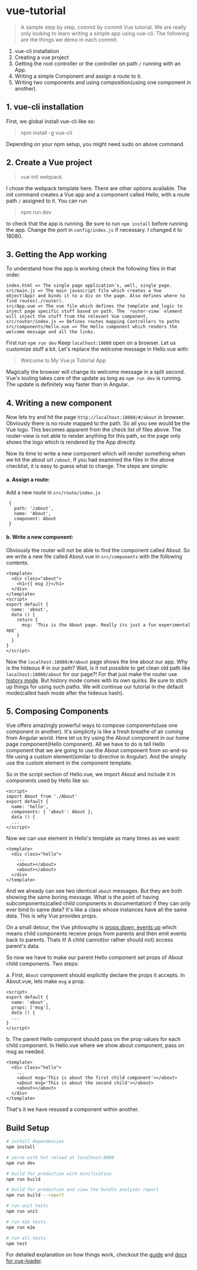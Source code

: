 # vue-tutorial

> A sample step by step, commit by commit Vue tutorial. We are really only looking to learn writing a simple app using vue-cli. The following are the things we demo in each commit.

1. vue-cli installation
2. Creating a vue project
3. Getting the root controller or the controller on path `/` running with an App.
4. Writing a simple Component and assign a route to it.
5. Writing two components and using composition(using one component in another).

## 1. vue-cli installation
First, we global install vue-cli like so:
> npm install -g vue-cli

Depending on your npm setup, you might need sudo on above command.

## 2. Create a Vue project
> vue init webpack <project-name>

I chose the webpack template here. There are other options available. The init command creates a Vue app and a component called Hello, with a route path `/` assigned to it. You can run
> npm run dev

to check that the app is running. Be sure to run `npm install` before running the app. Change the port in `config/index.js` if necessary. I changed it to 18080.

## 3. Getting the App working

To understand how the app is working check the following files in that order.
```
index.html => The single page application's, well, single page.
src/main.js => The main javascript file which creates a Vue object(App) and binds it to a div on the page. Also defines where to find routes(./router).
src/App.vue => The vue file which defines the template and logic to inject page specific stuff based on path. The `router-view` element will inject the stuff from the relevant Vue component.
src/router/index.js => Defines routes mapping Controllers to paths
src/components/Hello.vue => The Hello component which renders the welcome message and all the links.
```

First run `npm run dev`
Keep `localhost:18080` open on a browser.
Let us customize stuff a bit. Let's replace the welcome message in Hello.vue with:
>   Welcome to My Vue.js Tutorial App

Magically the browser will change its welcome message in a split second. Vue's tooling takes care of the update as long as `npm run dev` is running. The update is definitely way faster than in Angular.

## 4. Writing a new component

  Now lets try and hit the page `http://localhost:18080/#/about` in browser. Obviously there is no route mapped to the path. So all you see would be the Vue logo. This becomes apparent from the check list of files above. The router-view is not able to render anything for this path, so the page only shows the logo which is rendered by the App directly.

Now its time to write a new component which will render something when we hit the about url `/about`. If you had examined the files in the above checklist, it is easy to guess what to change. The steps are simple:

#### a. Assign a route:

Add a new route in `src/route/index.js`
```
 {
   path: '/about',
   name: 'About',
   component: About
 }
```
 #### b. Write a new component:
 Obviously the router will not be able to find the component called About. So we write a new file called About.vue in `src/components` with the following contents.

 ```
 <template>
   <div class="about">
     <h1>{{ msg }}</h1>
   </div>
 </template>
 <script>
 export default {
   name: 'about',
   data () {
     return {
       msg: 'This is the About page. Really its just a fun experimental app'
     }
   }
 }
 </script>
 ```

Now the `localhost:18080/#/about` page shows the line about our app. Why is the hideous # in our path? Wait, is it not possible to get clean old path like `localhost:18080/about` for our page?! For that just make the router use [history mode](https://router.vuejs.org/en/essentials/history-mode.html). But history mode comes with its own quirks. Be sure to stich up things for using such paths. We will continue our tutorial in the default mode(called hash mode after the hideous hash).

## 5. Composing Components
Vue offers amazingly powerful ways to compose components(use one component in another). It's simplicity is like a fresh breathe of air coming from Angular world. Here let us try using the About component in our home page component(Hello component). All we have to do is tell Hello component that we are going to use the About component from so-and-so file using a custom element(similar to directive in Angular). And the simply use the custom element in the component template.

So in the script section of Hello.vue, we import About and include it in components used by Hello like so:
```
<script>
import About from './About'
export default {
  name: 'hello',
  components: { 'about': About },
  data () {
  ...
</script>
```
Now we can use <about> element in Hello's template as many times as we want:
```
<template>
  <div class="hello">
    ...
    <about></about>
    <about></about>
  </div>
</template>
```
And we already can see two identical `about` messages. But they are both showing the same boring message. What is the point of having subcomponents(called child components in documentation) if they can only ever bind to same data? It's like a class whose instances have all the same data. This is why Vue provides props.

On a small detour, the Vue philosophy is [props down, events up](https://vuejs.org/v2/guide/components.html#Composing-Components) which means child components receive props from parents and then emit events back to parents. Thats it! A child cannot(or rather should not) access parent's data.

So now we have to make our parent Hello component set props of About child components. Two steps:

a. First, `About` component should explicitly declare the props it accepts. In About.vue, lets make `msg` a prop.
```
<script>
export default {
  name: 'about',
  props: ['msg'],
  data () {
  ...
}
</script>
```

b. The parent Hello component should pass on the prop values for each child component. In Hello.vue where we show about component, pass on msg as needed.
```
<template>
  <div class="hello">
    ...
    <about msg='This is about the first child component'></about>
    <about msg='This is about the second child'></about>
    <about></about>
  </div>
</template>
```

That's it we have resused a component within another.


## Build Setup

``` bash
# install dependencies
npm install

# serve with hot reload at localhost:8080
npm run dev

# build for production with minification
npm run build

# build for production and view the bundle analyzer report
npm run build --report

# run unit tests
npm run unit

# run e2e tests
npm run e2e

# run all tests
npm test
```

For detailed explanation on how things work, checkout the [guide](http://vuejs-templates.github.io/webpack/) and [docs for vue-loader](http://vuejs.github.io/vue-loader).
